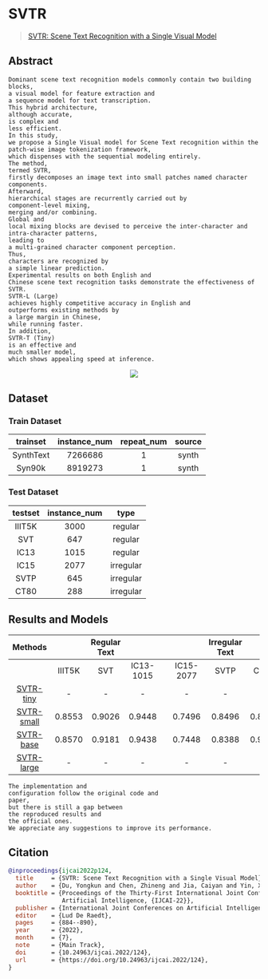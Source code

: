 # SVTR

> [SVTR: Scene Text Recognition with a Single Visual Model](https://arxiv.org/abs/2205.00159)

<!-- [ALGORITHM] -->

## Abstract

    Dominant scene text recognition models commonly contain two building blocks,
    a visual model for feature extraction and
    a sequence model for text transcription.
    This hybrid architecture,
    although accurate,
    is complex and
    less efficient.
    In this study,
    we propose a Single Visual model for Scene Text recognition within the patch-wise image tokenization framework,
    which dispenses with the sequential modeling entirely.
    The method,
    termed SVTR,
    firstly decomposes an image text into small patches named character components.
    Afterward,
    hierarchical stages are recurrently carried out by
    component-level mixing,
    merging and/or combining.
    Global and
    local mixing blocks are devised to perceive the inter-character and
    intra-character patterns,
    leading to
    a multi-grained character component perception.
    Thus,
    characters are recognized by
    a simple linear prediction.
    Experimental results on both English and
    Chinese scene text recognition tasks demonstrate the effectiveness of SVTR.
    SVTR-L (Large)
    achieves highly competitive accuracy in English and
    outperforms existing methods by
    a large margin in Chinese,
    while running faster.
    In addition,
    SVTR-T (Tiny)
    is an effective and
    much smaller model,
    which shows appealing speed at inference.

<div align=center>
<img src="https://user-images.githubusercontent.com/22607038/210541576-025df5d5-f4d2-4037-82e0-246cf8cd3c25.png"/>
</div>

## Dataset

### Train Dataset

| trainset  | instance_num | repeat_num | source |
| :-------: | :----------: | :--------: | :----: |
| SynthText |   7266686    |     1      | synth  |
|  Syn90k   |   8919273    |     1      | synth  |

### Test Dataset

| testset | instance_num |   type    |
| :-----: | :----------: | :-------: |
| IIIT5K  |     3000     |  regular  |
|   SVT   |     647      |  regular  |
|  IC13   |     1015     |  regular  |
|  IC15   |     2077     | irregular |
|  SVTP   |     645      | irregular |
|  CT80   |     288      | irregular |

## Results and Models

|                            Methods                            |        | Regular Text |           |     |           | Irregular Text |        |                                     download                                     |
| :-----------------------------------------------------------: | :----: | :----------: | :-------: | :-: | :-------: | :------------: | :----: | :------------------------------------------------------------------------------: |
|                                                               | IIIT5K |     SVT      | IC13-1015 |     | IC15-2077 |      SVTP      |  CT80  |                                                                                  |
|  [SVTR-tiny](/configs/textrecog/svtr/svtr-tiny_20e_st_mj.py)  |   -    |      -       |     -     |     |     -     |       -        |   -    |                             [model](<>) \| [log](<>)                             |
| [SVTR-small](/configs/textrecog/svtr/svtr-small_20e_st_mj.py) | 0.8553 |    0.9026    |  0.9448   |     |  0.7496   |     0.8496     | 0.8854 | [model](https://download.openmmlab.com/mmocr/textrecog/svtr/svtr-small_20e_st_mj/svtr-small_20e_st_mj-35d800d6.pth) \| [log](https://download.openmmlab.com/mmocr/textrecog/svtr/svtr-small_20e_st_mj/20230105_184454.log) |
|  [SVTR-base](/configs/textrecog/svtr/svtr-base_20e_st_mj.py)  | 0.8570 |    0.9181    |  0.9438   |     |  0.7448   |     0.8388     | 0.9028 | [model](https://download.openmmlab.com/mmocr/textrecog/svtr/svtr-base_20e_st_mj/svtr-base_20e_st_mj-ea500101.pth) \| [log](https://download.openmmlab.com/mmocr/textrecog/svtr/svtr-base_20e_st_mj/20221227_175415.log) |
| [SVTR-large](/configs/textrecog/svtr/svtr-large_20e_st_mj.py) |   -    |      -       |     -     |     |     -     |       -        |   -    |                             [model](<>) \| [log](<>)                             |

```{note}
The implementation and
configuration follow the original code and
paper,
but there is still a gap between
the reproduced results and
the official ones.
We appreciate any suggestions to improve its performance.
```


## Citation

```bibtex
@inproceedings{ijcai2022p124,
  title     = {SVTR: Scene Text Recognition with a Single Visual Model},
  author    = {Du, Yongkun and Chen, Zhineng and Jia, Caiyan and Yin, Xiaoting and Zheng, Tianlun and Li, Chenxia and Du, Yuning and Jiang, Yu-Gang},
  booktitle = {Proceedings of the Thirty-First International Joint Conference on
               Artificial Intelligence, {IJCAI-22}},
  publisher = {International Joint Conferences on Artificial Intelligence Organization},
  editor    = {Lud De Raedt},
  pages     = {884--890},
  year      = {2022},
  month     = {7},
  note      = {Main Track},
  doi       = {10.24963/ijcai.2022/124},
  url       = {https://doi.org/10.24963/ijcai.2022/124},
}

```
